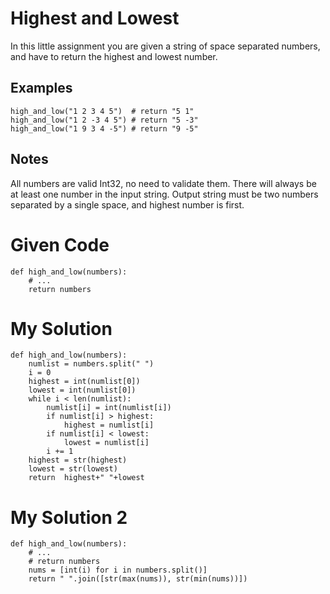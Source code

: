 # Highest and Lowest

In this little assignment you are given a string of space separated numbers, and have to return the highest and lowest number.

## Examples
```
high_and_low("1 2 3 4 5")  # return "5 1"
high_and_low("1 2 -3 4 5") # return "5 -3"
high_and_low("1 9 3 4 -5") # return "9 -5"
```

## Notes
All numbers are valid Int32, no need to validate them.
There will always be at least one number in the input string.
Output string must be two numbers separated by a single space, and highest number is first.

# Given Code

```{python}
def high_and_low(numbers):
    # ...
    return numbers
```

# My Solution

```{python}
def high_and_low(numbers):
    numlist = numbers.split(" ")
    i = 0
    highest = int(numlist[0])
    lowest = int(numlist[0])
    while i < len(numlist):
        numlist[i] = int(numlist[i])
        if numlist[i] > highest:
            highest = numlist[i]
        if numlist[i] < lowest:
            lowest = numlist[i]
        i += 1
    highest = str(highest)
    lowest = str(lowest)
    return  highest+" "+lowest
```

# My Solution 2

```{python}
def high_and_low(numbers):
    # ...
    # return numbers
    nums = [int(i) for i in numbers.split()]
    return " ".join([str(max(nums)), str(min(nums))])
```
